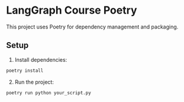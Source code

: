 # LangGraph Course Poetry

This project uses Poetry for dependency management and packaging.

## Setup
1. Install dependencies:
```bash
poetry install
```

2. Run the project:
```bash
poetry run python your_script.py
```
